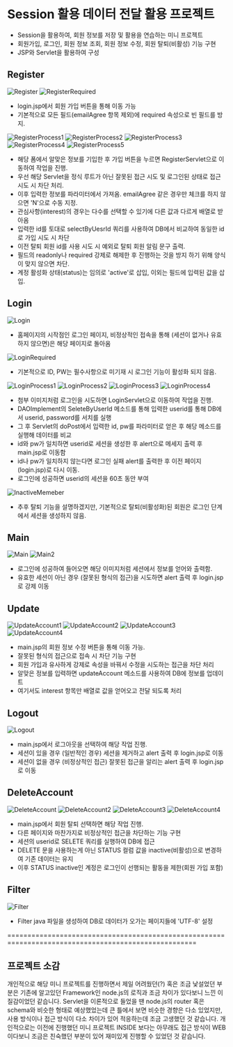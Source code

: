 # Session 활용 데이터 전달 활용 프로젝트
* Session을 활용하여, 회원 정보를 저장 및 활용을 연습하는 미니 프로젝트
* 회원가입, 로그인, 회원 정보 조회, 회원 정보 수정, 회원 탈퇴(비활성) 기능 구현
* JSP와 Servlet을 활용하여 구성

## Register

![Register](https://github.com/user-attachments/assets/cb92713a-8cf2-45b8-9e38-c557d2c44276)
![RegisterRequired](https://github.com/user-attachments/assets/a4c4743e-7c0e-4612-a90d-79b641486fbf)

* login.jsp에서 회원 가입 버튼을 통해 이동 가능
* 기본적으로 모든 필드(emailAgree 항목 제외)에 required 속성으로 빈 필드를 방지.

![RegisterProcess1](https://github.com/user-attachments/assets/8fcad524-ecc8-4d64-8653-59a49b29fd76)
![RegisterProcess2](https://github.com/user-attachments/assets/3e0d203c-c3f0-42ba-b8e8-38a369328e2c)
![RegisterProcess3](https://github.com/user-attachments/assets/be123e0b-c710-4410-877b-fdc4019e4b60)
![RegisterProcess4](https://github.com/user-attachments/assets/6017f671-4082-4dc3-8037-b85436d9a32c)
![RegisterProcess5](https://github.com/user-attachments/assets/3980dc69-6400-49cb-befc-5509fb1bcd89)

* 해당 폼에서 알맞은 정보를 기입한 후 가입 버튼을 누르면 RegisterServlet으로 이동하여 작업을 진행.
* 우선 해당 Servlet을 정식 루트가 아닌 잘못된 접근 시도 및 로그인된 상태로 접근 시도 시 차단 처리.
* 이후 입력한 정보를 파라미터에서 가져옴. emailAgree 같은 경우만 체크를 하지 않으면 'N'으로 수동 지정.
* 관심사항(interest)의 경우는 다수를 선택할 수 있기에 다른 값과 다르게 배열로 받아옴
* 입력한 id를 토대로 selectByUesrId 쿼리를 사용하여 DB에서 비교하여 동일한 id로 가입 시도 시 차단
* 이전 탈퇴 회원 id를 사용 시도 시 예외로 탈퇴 회원 알림 문구 출력.
* 필드의 readonly나 required 강제로 해제한 후 진행하는 것을 방지 하기 위해 양식이 맞지 않으면 차단.
* 계정 활성화 상태(status)는 임의로 'active'로 삽입, 이외는 필드에 입력된 값을 삽입.

## Login

![Login](https://github.com/user-attachments/assets/b8371860-763f-47da-b514-8cc4413af137)

* 홈페이지의 시작점인 로그인 페이지, 비정상적인 접속을 통해 (세션이 없거나 유효하지 않으면)은 해당 페이지로 돌아옴

![LoginRequired](https://github.com/user-attachments/assets/3104ef0b-b72f-4de8-b8ee-437958b2c674)

* 기본적으로 ID, PW는 필수사항으로 미기재 시 로그인 기능이 활성화 되지 않음.

![LoginProcess1](https://github.com/user-attachments/assets/2942a8b1-85b0-4adb-815b-be0a58f22bc1)
![LoginProcess2](https://github.com/user-attachments/assets/e2fbc376-3c5c-4030-9516-f33b1c64b2ec)
![LoginProcess3](https://github.com/user-attachments/assets/3103e29d-d666-4018-8664-ee514b43001e)
![LoginProcess4](https://github.com/user-attachments/assets/f364adc3-d76e-433b-8b4f-37079986470a)

* 첨부 이미지처럼 로그인을 시도하면 LoginServlet으로 이동하여 작업을 진행.
* DAOImplement의 SeleteByUserId 메소드를 통해 입력한 userid를 통해 DB에서 userid, password를 서치를 실행
* 그 후 Servlet의 doPost에서 입력한 id, pw를 파라미터로 얻은 후 해당 메소드를 실행해 데이터를 비교
* id와 pw가 일치하면 userid로 세션을 생성한 후 alert으로 메세지 출력 후 main.jsp로 이동함
* id나 pw가 일치하지 않는다면 로그인 실패 alert를 출력한 후 이전 페이지(login.jsp)로 다시 이동.
* 로그인에 성공하면 userid의 세션을 60초 동안 부여


![InactiveMemeber](https://github.com/user-attachments/assets/fc8d8eba-7adf-4097-bc87-ae9ae3caa741)

* 추후 탈퇴 기능을 설명하겠지만, 기본적으로 탈퇴(비활성화)된 회원은 로그인 단계에서 세션을 생성하지 않음.

## Main

![Main](https://github.com/user-attachments/assets/7c037a69-2325-4e7d-a215-54efe742002e)
![Main2](https://github.com/user-attachments/assets/8fb2aaf9-6b72-4bda-8338-323905340b8d)

* 로그인에 성공하여 들어오면 해당 이미지처럼 세션에서 정보를 얻어와 출력함.
* 유효한 세션이 아닌 경우 (잘못된 형식의 접근)을 시도하면 alert 출력 후 login.jsp로 강제 이동

## Update

![UpdateAccount1](https://github.com/user-attachments/assets/642a206e-bc56-46d0-9d72-8a659c6e484a)
![UpdateAccount2](https://github.com/user-attachments/assets/6165df73-016b-4817-a7f8-dff7f3fbcb42)
![UpdateAccount3](https://github.com/user-attachments/assets/b1317fb5-4123-4663-a58a-b05619af5cc9)
![UpdateAccount4](https://github.com/user-attachments/assets/eb707ab7-2fe6-41fc-8f81-35b96f05c044)

* main.jsp의 회원 정보 수정 버튼을 통해 이동 가능.
* 잘못된 형식의 접근으로 접속 시 차단 기능 구현
* 회원 가입과 유사하게 강제로 속성을 바꿔서 수정을 시도하는 접근을 차단 처리
* 알맞은 정보를 입력하면 updateAccount 메소드를 사용하여 DB에 정보를 업데이트
* 여기서도 interest 항목만 배열로 값을 얻어오고 전달 되도록 처리

## Logout

![Logout](https://github.com/user-attachments/assets/226579d1-6ce2-40f7-a4f7-189c352b8c41)

* main.jsp에서 로그아웃을 선택하여 해당 작업 진행.
* 세션이 있을 경우 (일반적인 경우) 세션을 제거하고 alert 출력 후 login.jsp로 이동
* 세션이 없을 경우 (비정상적인 접근) 잘못된 접근을 알리는 alert 출력 후 login.jsp로 이동

## DeleteAccount

![DeleteAccount](https://github.com/user-attachments/assets/bdf3efae-298c-43e8-beb1-8ec2b8893b2c)
![DeleteAccount2](https://github.com/user-attachments/assets/411182f0-0fe3-45df-a12a-288e033aa1b2)
![DeleteAccount3](https://github.com/user-attachments/assets/99fc0889-85f3-401f-a2e2-8b8e636d3707)
![DeleteAccount4](https://github.com/user-attachments/assets/fd1e73c2-1ca1-4f13-b5aa-8cad04898b3b)

* main.jsp에서 회원 탈퇴 선택하면 해당 작업 진행.
* 다른 페이지와 마찬가지로 비정상적인 접근을 차단하는 기능 구현
* 세션의 userid로 SELETE 쿼리를 실행하여 DB에 접근
* DELETE 문을 사용하는게 아닌 STATUS 컬럼 값을 inactive(비활성)으로 변경하여 기존 데이터는 유지
* 이후 STATUS inactive인 계정은 로그인이 선행되는 활동을 제한(회원 가입 포함)

## Filter

![Filter](https://github.com/user-attachments/assets/ad589044-4c9f-4d66-b1b8-594bc1965a03)

* Filter java 파일을 생성하여 DB로 데이터가 오가는 페이지들에 'UTF-8' 설정


=====================================================================================================

## 프로젝트 소감

개인적으로 해당 미니 프로젝트를 진행하면서 제일 어려웠던(?) 혹은 조금 낯설었던 부분은
기존에 알고있던 Framework인 node.js의 로직과 조금 차이가 있다보니 느낀 이질감이었던 같습니다.
Servlet을 이론적으로 들었을 땐 node.js의 router 혹은 schema와 비슷한 형태로 예상했었는데
큰 틀에서 보면 비슷한 경향은 다소 있었지만, 사용 방식이나 접근 방식이 다소 차이가 있어
적응하는데 조금 고생했던 것 같습니다.
개인적으로는 이전에 진행했던 미니 프로젝트 INSIDE 보다는 아무래도 접근 방식이 WEB 이다보니
조금은 친숙했던 부분이 있어 재미있게 진행할 수 있었던 것 같습니다.